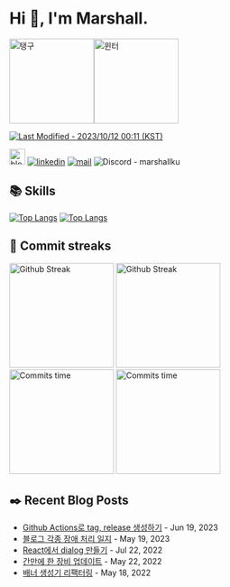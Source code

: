 # Hi 👋, I'm Marshall.

<img src="https://i.imgur.com/4PTLa7Q.gif" alt="탱구" height="150" /><img src="https://i.imgur.com/FFSeD8B.gif" alt="윈터" height="150" />

[<img src="https://img.shields.io/badge/Last%20Modified-2023/10/12%2000:11%20(KST)-%23121212?style=flat" alt="Last Modified - 2023/10/12 00:11 (KST)" />](https://github.com/marshallku/marshallku/blob/master/scripts/random-image.sh)

[<img height="28" src="https://marshallku.github.io/marshallku/assets/icons/blog-badge.svg" alt="blog logo" />][blog] [![linkedin](https://img.shields.io/badge/LinkedIn-0077B5?style=for-the-badge&logo=linkedin&logoColor=white)](https://www.linkedin.com/in/marshallku/) [![mail](https://img.shields.io/badge/MAIL-F9E000?style=for-the-badge&logo=GMAIL&logoColor=%23000000)](mailto:marshall@kakao.com) ![Discord - marshallku](https://img.shields.io/badge/marshallku-7289da?style=for-the-badge&logo=DISCORD&logoColor=fff)

## 📚 Skills

[<img src="https://github-readme-stats.vercel.app/api/top-langs/?username=marshallku&langs_count=12&layout=compact&theme=onedark&hide_border=true" alt="Top Langs" />](https://github.com/anuraghazra/github-readme-stats#gh-dark-mode-only) [<img src="https://github-readme-stats.vercel.app/api/top-langs/?username=marshallku&langs_count=12&layout=compact&theme=solarized-light&hide_border=true" alt="Top Langs" />](https://github.com/anuraghazra/github-readme-stats#gh-light-mode-only)

## 💜 Commit streaks

[<img src="https://github-readme-streak-stats.herokuapp.com/?user=marshallku&theme=onedark&border=00000000" alt="Github Streak" height="185" />](https://git.io/streak-stats#gh-dark-mode-only) [<img src="https://github-readme-streak-stats.herokuapp.com/?user=marshallku&theme=solarized-light&border=00000000" alt="Github Streak" height="185" />](https://git.io/streak-stats#gh-light-mode-only) [<img src="https://github-profile-summary-cards.vercel.app/api/cards/productive-time?username=marshallku&theme=onedark&utcOffset=9" alt="Commits time" height="185" />](https://github.com/vn7n24fzkq/github-profile-summary-cards#gh-dark-mode-only) [<img src="https://github-profile-summary-cards.vercel.app/api/cards/productive-time?username=marshallku&theme=solarized&utcOffset=9" alt="Commits time" height="185" />](https://github.com/vn7n24fzkq/github-profile-summary-cards#gh-light-mode-only)

## ✒️ Recent Blog Posts

<!-- Blog-Post -->

- [Github Actions로 tag, release 생성하기](https://marshallku.com/web/tips/github-actions%eb%a1%9c-tag-release-%ec%83%9d%ec%84%b1%ed%95%98%ea%b8%b0) - Jun 19, 2023
- [블로그 각종 장애 처리 일지](https://marshallku.com/web/log/%eb%b8%94%eb%a1%9c%ea%b7%b8-%ea%b0%81%ec%a2%85-%ec%9e%a5%ec%95%a0-%ec%b2%98%eb%a6%ac-%ec%9d%bc%ec%a7%80) - May 19, 2023
- [React에서 dialog 만들기](https://marshallku.com/web/tips/react%ec%97%90%ec%84%9c-dialog-%eb%a7%8c%eb%93%a4%ea%b8%b0) - Jul 22, 2022
- [간만에 한 장비 업데이트](https://marshallku.com/chat/%ea%b0%84%eb%a7%8c%ec%97%90-%ed%95%9c-%ec%9e%a5%eb%b9%84-%ec%97%85%eb%8d%b0%ec%9d%b4%ed%8a%b8) - May 22, 2022
- [배너 생성기 리팩터링](https://marshallku.com/web/log/%eb%b0%b0%eb%84%88-%ec%83%9d%ec%84%b1%ea%b8%b0-%eb%a6%ac%ed%8c%a9%ed%84%b0%eb%a7%81) - May 18, 2022

<!-- Blog-Post -->

[blog]: https://marshallku.com
